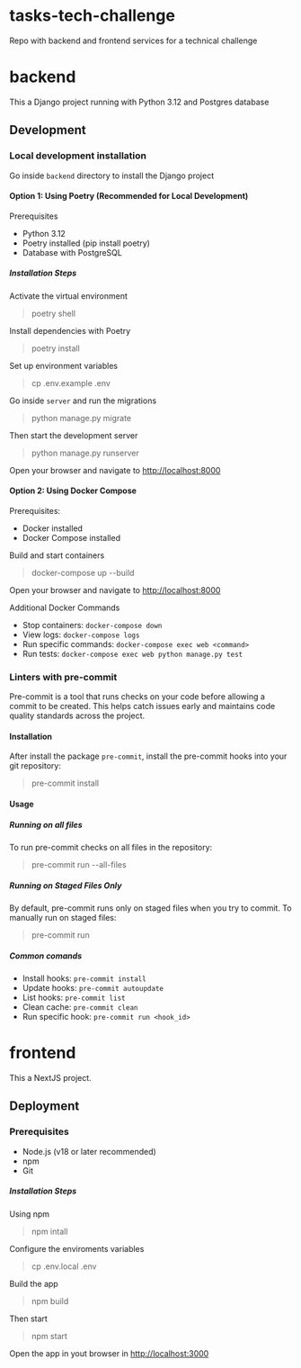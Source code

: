 # tasks-tech-challenge
Repo with backend and frontend services for a technical challenge

# backend

This a Django project running with Python 3.12 and Postgres database

## Development

### Local development installation

Go inside `backend` directory to install the Django project

#### Option 1:  Using Poetry (Recommended for Local Development)

Prerequisites
- Python 3.12
- Poetry installed (pip install poetry)
- Database with PostgreSQL

##### Installation Steps

Activate the virtual environment

> poetry shell

Install dependencies with Poetry

> poetry install

Set up environment variables

> cp .env.example .env

Go inside `server` and run the migrations

> python manage.py migrate

Then start the development server

> python manage.py runserver

Open your browser and navigate to [http://localhost:8000](http://localhost:8000)

#### Option 2: Using Docker Compose

Prerequisites:
- Docker installed
- Docker Compose installed

Build and start containers
> docker-compose up --build

Open your browser and navigate to [http://localhost:8000](http://localhost:8000)

Additional Docker Commands
- Stop containers: `docker-compose down`
- View logs: `docker-compose logs`
- Run specific commands: `docker-compose exec web <command>`
- Run tests: `docker-compose exec web python manage.py test`


### Linters with pre-commit

Pre-commit is a tool that runs checks on your code before allowing a commit to be created. This helps catch issues early and maintains code quality standards across the project.

#### Installation

After install the package `pre-commit`, install the pre-commit hooks into your git repository:

> pre-commit install

#### Usage

##### Running on all files

To run pre-commit checks on all files in the repository:

> pre-commit run --all-files

##### Running on Staged Files Only

By default, pre-commit runs only on staged files when you try to commit. To manually run on staged files:

> pre-commit run

##### Common comands

- Install hooks: `pre-commit install`
- Update hooks: `pre-commit autoupdate`
- List hooks: `pre-commit list`
- Clean cache: `pre-commit clean`
- Run specific hook: `pre-commit run <hook_id>`


# frontend

This a NextJS project.

## Deployment

### Prerequisites

- Node.js (v18 or later recommended)
- npm
- Git

##### Installation Steps

Using npm

> npm intall

Configure the enviroments variables

> cp .env.local .env

Build the app

> npm build

Then start

> npm start

Open the app in yout browser in [http://localhost:3000](http://localhost:3000)
